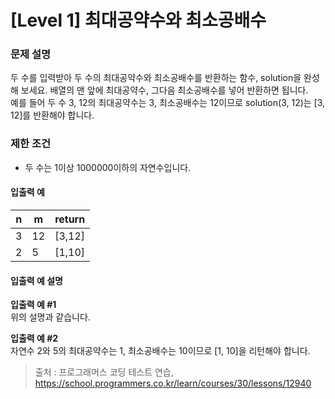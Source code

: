 # [Level 1] 최대공약수와 최소공배수

### 문제 설명
두 수를 입력받아 두 수의 최대공약수와 최소공배수를 반환하는 함수, solution을 완성해 보세요. 배열의 맨 앞에 최대공약수, 그다음 최소공배수를 넣어 반환하면 됩니다.  
예를 들어 두 수 3, 12의 최대공약수는 3, 최소공배수는 12이므로 solution(3, 12)는 [3, 12]를 반환해야 합니다.

### 제한 조건
- 두 수는 1이상 1000000이하의 자연수입니다.

#### 입출력 예
|n|m|return|  
|---|---|---|
|3|12|[3,12]
|2|5|[1,10]

#### 입출력 예 설명

**입출력 예 #1**  
위의 설명과 같습니다.

**입출력 예 #2**  
자연수 2와 5의 최대공약수는 1, 최소공배수는 10이므로 [1, 10]을 리턴해야 합니다.

>출처 : 프로그래머스 코딩 테스트 연습, https://school.programmers.co.kr/learn/courses/30/lessons/12940
